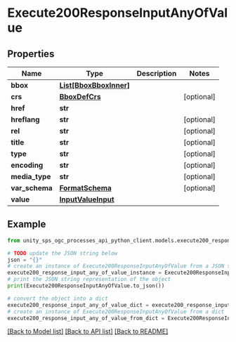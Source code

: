 # Execute200ResponseInputAnyOfValue


## Properties

Name | Type | Description | Notes
------------ | ------------- | ------------- | -------------
**bbox** | [**List[BboxBboxInner]**](BboxBboxInner.md) |  |
**crs** | [**BboxDefCrs**](BboxDefCrs.md) |  | [optional]
**href** | **str** |  |
**hreflang** | **str** |  | [optional]
**rel** | **str** |  | [optional]
**title** | **str** |  | [optional]
**type** | **str** |  | [optional]
**encoding** | **str** |  | [optional]
**media_type** | **str** |  | [optional]
**var_schema** | [**FormatSchema**](FormatSchema.md) |  | [optional]
**value** | [**InputValueInput**](InputValueInput.md) |  |

## Example

```python
from unity_sps_ogc_processes_api_python_client.models.execute200_response_input_any_of_value import Execute200ResponseInputAnyOfValue

# TODO update the JSON string below
json = "{}"
# create an instance of Execute200ResponseInputAnyOfValue from a JSON string
execute200_response_input_any_of_value_instance = Execute200ResponseInputAnyOfValue.from_json(json)
# print the JSON string representation of the object
print(Execute200ResponseInputAnyOfValue.to_json())

# convert the object into a dict
execute200_response_input_any_of_value_dict = execute200_response_input_any_of_value_instance.to_dict()
# create an instance of Execute200ResponseInputAnyOfValue from a dict
execute200_response_input_any_of_value_from_dict = Execute200ResponseInputAnyOfValue.from_dict(execute200_response_input_any_of_value_dict)
```
[[Back to Model list]](../README.md#documentation-for-models) [[Back to API list]](../README.md#documentation-for-api-endpoints) [[Back to README]](../README.md)
